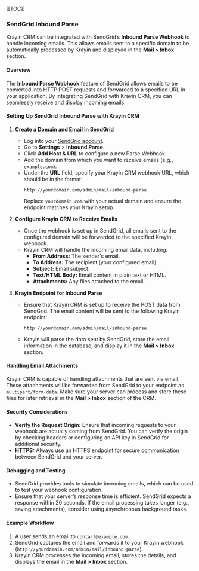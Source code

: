 [[TOC]]

### **SendGrid Inbound Parse**

Krayin CRM can be integrated with SendGrid’s **Inbound Parse Webhook** to handle incoming emails. This allows emails sent to a specific domain to be automatically processed by Krayin and displayed in the **Mail > Inbox** section.

#### **Overview**
The **Inbound Parse Webhook** feature of SendGrid allows emails to be converted into HTTP POST requests and forwarded to a specified URL in your application. By integrating SendGrid with Krayin CRM, you can seamlessly receive and display incoming emails.

#### **Setting Up SendGrid Inbound Parse with Krayin CRM**

1. **Create a Domain and Email in SendGrid**
   - Log into your [SendGrid account](https://app.sendgrid.com/).
   - Go to **Settings** > **Inbound Parse**.
   - Click **Add Host & URL** to configure a new Parse Webhook.
   - Add the domain from which you want to receive emails (e.g., `example.com`).
   - Under the **URL** field, specify your Krayin CRM webhook URL, which should be in the format:
     ```
     http://yourdomain.com/admin/mail/inbound-parse
     ```
     Replace `yourdomain.com` with your actual domain and ensure the endpoint matches your Krayin setup.

2. **Configure Krayin CRM to Receive Emails**
   - Once the webhook is set up in SendGrid, all emails sent to the configured domain will be forwarded to the specified Krayin webhook.
   - Krayin CRM will handle the incoming email data, including:
     - **From Address:** The sender's email.
     - **To Address:** The recipient (your configured email).
     - **Subject:** Email subject.
     - **Text/HTML Body:** Email content in plain text or HTML.
     - **Attachments:** Any files attached to the email.

3. **Krayin Endpoint for Inbound Parse**
   - Ensure that Krayin CRM is set up to receive the POST data from SendGrid. The email content will be sent to the following Krayin endpoint:
     ```
     http://yourdomain.com/admin/mail/inbound-parse
     ```
   - Krayin will parse the data sent by SendGrid, store the email information in the database, and display it in the **Mail > Inbox** section.

#### **Handling Email Attachments**
Krayin CRM is capable of handling attachments that are sent via email. These attachments will be forwarded from SendGrid to your endpoint as `multipart/form-data`. Make sure your server can process and store these files for later retrieval in the **Mail > Inbox** section of the CRM.

#### **Security Considerations**
- **Verify the Request Origin:** Ensure that incoming requests to your webhook are actually coming from SendGrid. You can verify the origin by checking headers or configuring an API key in SendGrid for additional security.
- **HTTPS:** Always use an HTTPS endpoint for secure communication between SendGrid and your server.

#### **Debugging and Testing**
- SendGrid provides tools to simulate incoming emails, which can be used to test your webhook configuration.
- Ensure that your server’s response time is efficient. SendGrid expects a response within 20 seconds. If the email processing takes longer (e.g., saving attachments), consider using asynchronous background tasks.

#### **Example Workflow**
1. A user sends an email to `contact@example.com`.
2. SendGrid captures the email and forwards it to your Krayin webhook (`http://yourdomain.com/admin/mail/inbound-parse`).
3. Krayin CRM processes the incoming email, stores the details, and displays the email in the **Mail > Inbox** section.
